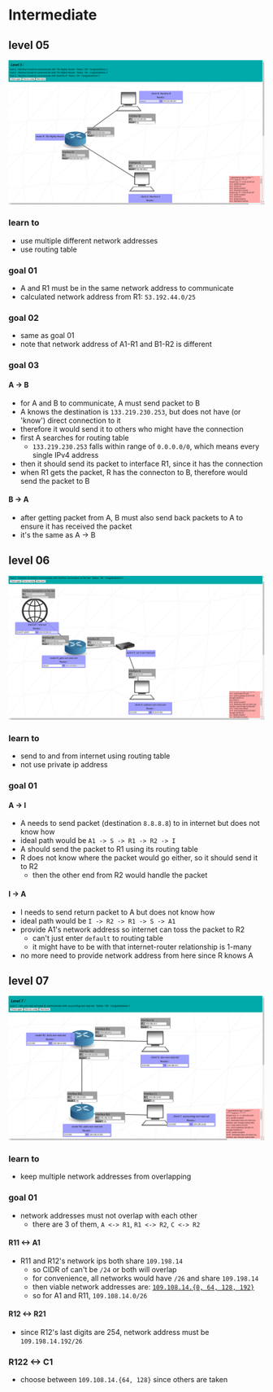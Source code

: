 # Intermediate

## level 05
![](../img/05.png)

### learn to
- use multiple different network addresses
- use routing table

### goal 01

- A and R1 must be in the same network address to communicate
- calculated network address from R1: `53.192.44.0/25`

### goal 02
- same as goal 01
- note that network address of A1-R1 and B1-R2 is different

### goal 03
#### A -> B
- for A and B to communicate, A must send packet to B
- A knows the destination is `133.219.230.253`, but does not have (or 'know') direct connection to it
- therefore it would send it to others who might have the connection
- first A searches for routing table
  - `133.219.230.253` falls within range of `0.0.0.0/0`, which means every single IPv4 address
- then it should send its packet to interface R1, since it has the connection
- when R1 gets the packet, R has the connecton to B, therefore would send the packet to B
#### B -> A
- after getting packet from A, B must also send back packets to A to ensure it has received the packet
- it's the same as A -> B

## level 06
![](../img/06.png)

### learn to
- send to and from internet using routing table
- not use private ip address

### goal 01

#### A -> I
- A needs to send packet (destination `8.8.8.8`) to in internet but does not know how
- ideal path would be `A1 -> S -> R1 -> R2 -> I`
- A should send the packet to R1 using its routing table
- R does not know where the packet would go either, so it should send it to R2
  - then the other end from R2 would handle the packet

#### I -> A
- I needs to send return packet to A but does not know how
- ideal path would be `I -> R2 -> R1 -> S -> A1`
- provide A1's network address so internet can toss the packet to R2
  - can't just enter `default` to routing table
  - it might have to be with that internet-router relationship is 1-many
- no more need to provide network address from here since R knows A

## level 07
![](../img/07.png)
### learn to
- keep multiple network addresses from overlapping
### goal 01

- network addresses must not overlap with each other
  - there are 3 of them, `A <-> R1`, `R1 <-> R2`, `C <-> R2`

#### R11 <-> A1
- R11 and R12's network ips both share `109.198.14`
  - so CIDR of can't be `/24` or both will overlap
  - for convenience, all networks would have `/26` and share `109.198.14`
  - then viable network addresses are: [`109.108.14.{0, 64, 128, 192}`](https://www.calculator.net/ip-subnet-calculator.html?cclass=any&csubnet=26&cip=109.198.14.0&ctype=ipv4&printit=0&x=94&y=12)
  - so for A1 and R11, `109.108.14.0/26`

#### R12 <-> R21
- since R12's last digits are 254, network address must be `109.198.14.192/26`

### R122 <-> C1
- choose between `109.108.14.{64, 128}` since others are taken
